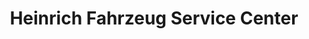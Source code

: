 ---
title: "Heinrich Fahrzeug Service Center"
url: /viernheim/heinrich-fahrzeug-service-center/
shop: Autowerkstatt
---
